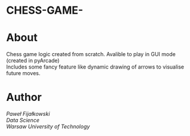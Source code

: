 # CHESS-GAME-
# About
Chess game logic created from scratch.
Avalible to play in GUI mode (created in pyArcade)  
Includes some fancy feature like dynamic drawing of arrows to visualise future moves.
# Author
_Paweł Fijałkowski_  
_Data Science_  
_Warsaw University of Technology_

